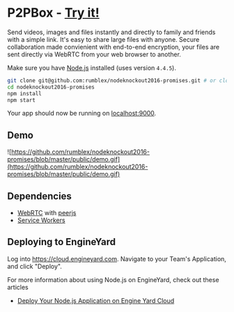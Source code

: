 P2PBox - [Try it!](https://promises.2016.nodeknockout.com/)
=================================================

Send videos, images and files instantly and directly to family and friends with a simple link. It's easy to share large files with anyone. Secure collaboration made convienient with end-to-end encryption, your files are sent directly via WebRTC from your web browser to another.

Make sure you have [Node.js](http://nodejs.org/) installed (uses version `4.4.5`).

```sh
git clone git@github.com:rumblex/nodeknockout2016-promises.git # or clone your own fork
cd nodeknockout2016-promises
npm install
npm start
```

Your app should now be running on [localhost:9000](http://localhost:9000/).

## Demo
![https://github.com/rumblex/nodeknockout2016-promises/blob/master/public/demo.gif](https://github.com/rumblex/nodeknockout2016-promises/blob/master/public/demo.gif)

## Dependencies

- [WebRTC](https://webrtc.org/) with [peerjs](http://peerjs.com/)
- [Service Workers](https://developer.mozilla.org/en-US/docs/Web/API/Service_Worker_API)

## Deploying to EngineYard

Log into <https://cloud.engineyard.com>. Navigate to your Team's Application, and click "Deploy".

For more information about using Node.js on EngineYard, check out these articles

- [Deploy Your Node.js Application on Engine Yard Cloud](https://support.cloud.engineyard.com/hc/en-us/articles/205411878-Deploy-Your-Node-js-Application-on-Engine-Yard-Cloud)
